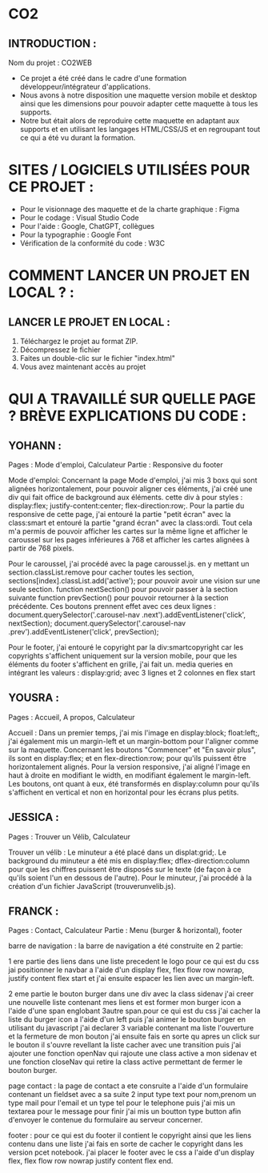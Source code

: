 # CO2

## INTRODUCTION :
Nom du projet : CO2WEB

- Ce projet a été créé dans le cadre d'une formation développeur/intégrateur d'applications.
- Nous avons à notre disposition une maquette version mobile et desktop ainsi que les dimensions pour pouvoir adapter cette maquette à tous les supports.
- Notre but était alors de reproduire cette maquette en adaptant aux supports et en utilisant les langages HTML/CSS/JS et en regroupant tout ce qui a été vu durant la formation.

# SITES / LOGICIELS UTILISÉES POUR CE PROJET :
- Pour le visionnage des maquette et de la charte graphique : Figma
- Pour le codage : Visual Studio Code
- Pour l'aide : Google, ChatGPT, collègues
- Pour la typographie : Google Font
- Vérification de la conformité du code : W3C

# COMMENT LANCER UN PROJET EN LOCAL ? :

## LANCER LE PROJET EN LOCAL :
1. Téléchargez le projet au format ZIP.
2. Décompressez le fichier 
3. Faites un double-clic sur le fichier "index.html"
4. Vous avez maintenant accès au projet

# QUI A TRAVAILLÉ SUR QUELLE PAGE ? BRÈVE EXPLICATIONS DU CODE :

## YOHANN :
Pages : Mode d'emploi, Calculateur
Partie : Responsive du footer

Mode d'emploi: Concernant la page Mode d'emploi, j'ai mis 3 boxs qui sont alignées horizontalement, pour pouvoir aligner ces éléments, j'ai créé une div qui fait office de background aux éléments. cette div à pour styles : display:flex; justify-content:center; flex-direction:row;.
Pour la partie du responsive de cette page, j'ai entouré la partie "petit écran" avec la class:smart et entouré la partie "grand écran" avec la class:ordi. Tout cela m'a permis de pouvoir afficher les cartes sur la même ligne et afficher le caroussel sur les pages inférieures à 768 et afficher les cartes alignées à partir de 768 pixels.

Pour le caroussel, j'ai procédé avec la page caroussel.js. en y mettant un section.classList.remove pour cacher toutes les section, sections[index].classList.add('active'); pour pouvoir avoir une vision sur une seule section.
function nextSection() pour pouvoir passer à la section suivante
function prevSection() pour pouvoir retourner à la section précédente.
Ces boutons prennent effet avec ces deux lignes :
document.querySelector('.carousel-nav .next').addEventListener('click', nextSection);
document.querySelector('.carousel-nav .prev').addEventListener('click', prevSection);

Pour le footer, j'ai entouré le copyright par la div:smartcopyright car les copyrights s'affichent uniquement sur la version mobile, pour que les éléments du footer s'affichent en grille, j'ai fait un. media queries en intégrant les valeurs : display:grid; avec 3 lignes et 2 colonnes en flex start

## YOUSRA :
Pages : Accueil, A propos, Calculateur

Accueil : Dans un premier temps, j'ai mis l'image en display:block; float:left;, j'ai également mis un margin-left et un margin-bottom pour l'aligner comme sur la maquette. Concernant les boutons "Commencer" et "En savoir plus", ils sont en display:flex; et en flex-direction:row; pour qu'ils puissent être horizontalement alignés. Pour la version responsive, j'ai aligné l'image en haut à droite en modifiant le  width, en modifiant également le margin-left. Les boutons, ont quant à eux, été transformés en display:column pour qu'ils s'affichent en vertical et non en horizontal pour les écrans plus petits.


## JESSICA :
Pages : Trouver un Vélib, Calculateur

Trouver un vélib : Le minuteur a été placé dans un displat:grid;. Le background du minuteur a été mis en display:flex; dflex-direction:column pour que les chiffres puissent être disposés sur le texte (de façon à ce qu'ils soient l'un en dessous de l'autre).
Pour le minuteur, j'ai procédé à la création d'un fichier JavaScript (trouverunvelib.js).


## FRANCK :
Pages : Contact, Calculateur
Partie : Menu (burger & horizontal), footer

barre de navigation : la barre de navigation a été construite en 2 partie:

1 ere partie des liens dans une liste precedent le logo pour ce qui est du css  jai positionner le navbar a l'aide d'un display flex, flex flow row nowrap, justify content flex start et j'ai ensuite espacer les lien avec un margin-left.

2 eme partie le bouton burger dans une div avec la class sidenav j'ai creer une nouvelle liste contenant mes liens et est former mon burger icon a l'aide d'une span englobant 3autre span.pour ce qui est du css j'ai cacher la liste du burger icon a l'aide d'un left puis j'ai animer le bouton burger en utilisant du javascript j'ai declarer 3 variable contenant ma liste l'ouverture et la fermeture de mon bouton j'ai ensuite fais en sorte qu apres un click sur le bouton il s'ouvre revellant la liste cacher avec une transition puis j'ai ajouter une fonction openNav qui rajoute une class active a mon sidenav et une fonction closeNav qui retire la class active permettant de fermer le bouton burger.

page contact : la page de contact a ete consruite a l'aide d'un formulaire contenant un fieldset avec a sa suite 2 input type text pour nom,prenom un type mail pour l'email et un type tel pour le telephone puis j'ai mis un textarea pour le message pour finir j'ai mis un boutton type button afin d'envoyer le contenue du formulaire au serveur concerner.

footer : pour ce qui est du footer il contient le copyright ainsi que les liens contenu dans une liste j'ai fais en sorte de cacher le copyright dans les version pcet notebook. j'ai placer le footer avec le css a l'aide d'un display flex, flex flow row nowrap justify content flex end.